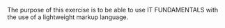 The purpose of this exercise is to be able to use IT FUNDAMENTALS with the use of a lightweight markup language.
